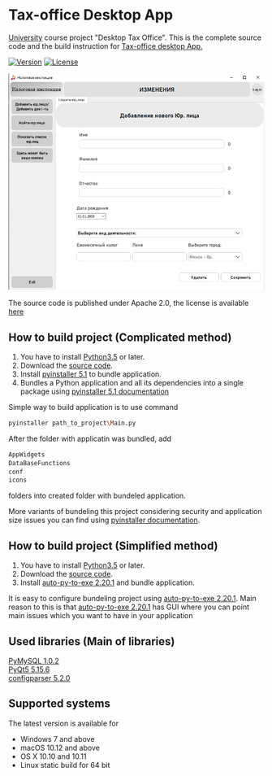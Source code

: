 # Tax-office Desktop App
[University](https://www.bsuir.by/ "BSUIR") course project "Desktop Tax Office".
This is the complete source code and the build instruction for [Tax-office desktop App.](https://github.com/RuslanAl1mov/tax-officeDesktop "Source code")

[![Version](https://img.shields.io/badge/version-1.0.0-green)](https://github.com/RuslanAl1mov/tax-officeDesktop/releases)
[![License](https://img.shields.io/badge/License-Apache%202.0-blue.svg)](https://opensource.org/licenses/Apache-2.0)

![Preview of Tax-office Desktop](https://github.com/RuslanAl1mov/tax-officeDesktop/blob/main/Screenshots/add_new_client.jpg "Preview of Tax-office Desktop")

The source code is published under Apache 2.0, the license is available [here][license]

## How to build project (Complicated method)
1. You have to install [Python3.5](https://www.python.org/downloads/release/python-350/ "Python3.5") or later.
2. Download the [source code](https://github.com/RuslanAl1mov/tax-officeDesktop/releases/download/v1.0.0/Source.code.full.rar "Tax-office v1.0.0").
3. Install [pyinstaller 5.1][pyinstaller] to bundle application.
4. Bundles a Python application and all its dependencies into a single package using [pyinstaller 5.1 documentation][pyinstallersdocs]

Simple way to build application is to use command

```sh
pyinstaller path_to_project\Main.py
```

After the folder with applicatin was bundled, add
```sh
AppWidgets
DataBaseFunctions
conf
icons
```
folders into created folder with bundeled application.

More variants of bundeling this project considering security and application size issues you can find using [pyinstaller documentation][pyinstallersdocs].

## How to build project (Simplified method)
1. You have to install [Python3.5](https://www.python.org/downloads/release/python-350/ "Python3.5") or later.
2. Download the [source code](https://github.com/RuslanAl1mov/tax-officeDesktop/releases/download/v1.0.0/Source.code.full.rar "Tax-office v1.0.0").
3. Install [auto-py-to-exe 2.20.1][auto-py-to-exe] and bundle application. <br/>

It is easy to configure bundeling project using [auto-py-to-exe 2.20.1][auto-py-to-exe]. Main reason to this is that [auto-py-to-exe 2.20.1][auto-py-to-exe] has GUI where you can point main issues which you want to have in your application

## Used libraries (Main of libraries)

[PyMySQL 1.0.2](https://pypi.org/project/PyMySQL/ "PyMySQL 1.0.2")<br/>
[PyQt5 5.15.6](https://pypi.org/project/PyQt5/ "PyQt5 5.15.6")<br/>
[configparser 5.2.0](https://pypi.org/project/configparser/ "configparser 5.2.0")

## Supported systems

The latest version is available for

* Windows 7 and above
* macOS 10.12 and above
* OS X 10.10 and 10.11
* Linux static build for 64 bit

[//]: # (LINKS)
[license]: LICENSE
[pyinstaller]: https://pypi.org/project/pyinstaller/
[pyinstallersdocs]: https://pyinstaller.org/en/stable/
[auto-py-to-exe]: https://pypi.org/project/auto-py-to-exe/
